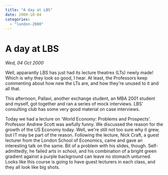 ```yaml
---
title: "A day at LBS"
date: 2000-10-04
categories: 
  - "london-2000"
---
```


# A day at LBS

*Wed, 04 Oct 2000*

Well, apparantly LBS has just had its lecture theatres (LTs) newly made! Which is why they look so good, I hear. At least, the Professors keep commenting about how new the LTs are, and how they're unused to it and all that.

This afternoon, Pallavi, another exchange student, an MBA 2001 student and myself, got together and ran a series of mock interviews. LBS' consulting club has some very good material on case interviews.

Today we had a lecture on 'World Economy: Problems and Prospects'. Professor Andrew Scott was awfully funny. We discussed the reason for the growth of the US Economy today. Well, we're still not too sure why it grew, but IT may be part of the reason. Following the lecture, Nick Craft, a guest lecturer from the London School of Economics, came and gave an interesting talk on the same. Bit of a problem with his slides, though. Self-admittedly, he failed arts in school, and his combination of a bright green gradient against a purple background can leave no stomach unturned. Looks like this course is going to have guest lecturers in each class, and they all look like big shots.